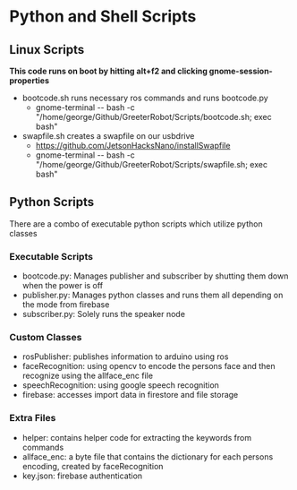 # Python and Shell Scripts

## Linux Scripts
**This code runs on boot by hitting alt+f2 and clicking gnome-session-properties**
- bootcode.sh runs necessary ros commands and runs bootcode.py
  - gnome-terminal -- bash -c "/home/george/Github/GreeterRobot/Scripts/bootcode.sh; exec bash"
- swapfile.sh creates a swapfile on our usbdrive
  -  https://github.com/JetsonHacksNano/installSwapfile
  -  gnome-terminal -- bash -c "/home/george/Github/GreeterRobot/Scripts/swapfile.sh; exec bash"
## Python Scripts
There are a combo of executable python scripts which utilize python classes
### Executable Scripts
- bootcode.py: Manages publisher and subscriber by shutting them down when the power is off
- publisher.py: Manages python classes and runs them all depending on the mode from firebase
- subscriber.py: Solely runs the speaker node
### Custom Classes
- rosPublisher: publishes information to arduino using ros
- faceRecognition: using opencv to encode the persons face and then recognize using the allface_enc file
- speechRecognition: using google speech recognition
- firebase: accesses import data in firestore and file storage 
### Extra Files
- helper: contains helper code for extracting the keywords from commands 
- allface_enc: a byte file that contains the dictionary for each persons encoding, created by faceRecognition
- key.json: firebase authentication
